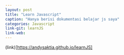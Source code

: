 ```yaml
---
layout: post
title: "Learn Javascript"
caption: "Hanya berisi dokumentasi belajar js saya"
categories: Javascript
link-git: learnJS
link-web:
---
```


(link)[https://andysaktia.github.io/learnJS]
 
